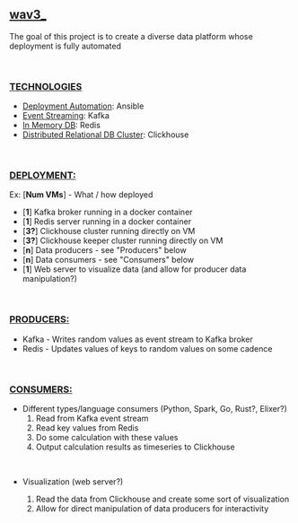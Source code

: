 ## <ins>wav3_</ins>

The goal of this project is to create a diverse data platform whose deployment is fully automated

&nbsp;

### <ins>TECHNOLOGIES</ins>
- <ins>Deployment Automation</ins>: Ansible
- <ins>Event Streaming</ins>: Kafka
- <ins>In Memory DB</ins>: Redis
- <ins>Distributed Relational DB Cluster</ins>: Clickhouse

&nbsp;

### <ins>DEPLOYMENT:</ins>
Ex: [**Num VMs**] - What / how deployed

- [**1**] Kafka broker running in a docker container
- [**1**] Redis server running in a docker container
- [**3?**] Clickhouse cluster running directly on VM
- [**3?**] Clickhouse keeper cluster running directly on VM
- [**n**] Data producers - see "Producers" below
- [**n**] Data consumers - see "Consumers" below
- [**1**] Web server to visualize data (and allow for producer data manipulation?)

&nbsp;

### <ins>PRODUCERS:</ins>

- Kafka - Writes random values as event stream to Kafka broker
- Redis - Updates values of keys to random values on some cadence

&nbsp;

### <ins>CONSUMERS:</ins>

- Different types/language consumers (Python, Spark, Go, Rust?, Elixer?)
    1.  Read from Kafka event stream
    2.  Read key values from Redis
    3.  Do some calculation with these values
    4.  Output calculation results as timeseries to Clickhouse

&nbsp;

- Visualization (web server?)

	1.  Read the data from Clickhouse and create some sort of visualization
    2.  Allow for direct manipulation of data producers for interactivity
